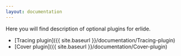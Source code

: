 ```yaml
---
layout: documentation
---
```


Here you will find description of optional plugins for erlide.

* [Tracing plugin]({{ site.baseurl }}/documentation/Tracing-plugin)
* [Cover plugin]({{ site.baseurl }}/documentation/Cover-plugin)